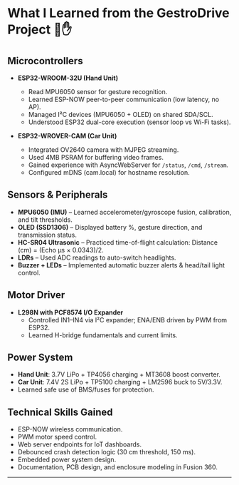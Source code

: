 # What I Learned from the GestroDrive Project 🚗✋

## Microcontrollers
- **ESP32-WROOM-32U (Hand Unit)**  
  - Read MPU6050 sensor for gesture recognition.  
  - Learned ESP-NOW peer-to-peer communication (low latency, no AP).  
  - Managed I²C devices (MPU6050 + OLED) on shared SDA/SCL.  
  - Understood ESP32 dual-core execution (sensor loop vs Wi-Fi tasks).  

- **ESP32-WROVER-CAM (Car Unit)**  
  - Integrated OV2640 camera with MJPEG streaming.  
  - Used 4MB PSRAM for buffering video frames.  
  - Gained experience with AsyncWebServer for `/status`, `/cmd`, `/stream`.  
  - Configured mDNS (cam.local) for hostname resolution.  

## Sensors & Peripherals
- **MPU6050 (IMU)** – Learned accelerometer/gyroscope fusion, calibration, and tilt thresholds.  
- **OLED (SSD1306)** – Displayed battery %, gesture direction, and transmission status.  
- **HC-SR04 Ultrasonic** – Practiced time-of-flight calculation: Distance (cm) = (Echo µs × 0.0343)/2.  
- **LDRs** – Used ADC readings to auto-switch headlights.  
- **Buzzer + LEDs** – Implemented automatic buzzer alerts & head/tail light control.  

## Motor Driver
- **L298N with PCF8574 I/O Expander**  
  - Controlled IN1–IN4 via I²C expander; ENA/ENB driven by PWM from ESP32.  
  - Learned H-bridge fundamentals and current limits.  

## Power System
- **Hand Unit**: 3.7V LiPo + TP4056 charging + MT3608 boost converter.  
- **Car Unit**: 7.4V 2S LiPo + TP5100 charging + LM2596 buck to 5V/3.3V.  
- Learned safe use of BMS/fuses for protection.  

## Technical Skills Gained
- ESP-NOW wireless communication.  
- PWM motor speed control.  
- Web server endpoints for IoT dashboards.  
- Debounced crash detection logic (30 cm threshold, 150 ms).  
- Embedded power system design.  
- Documentation, PCB design, and enclosure modeling in Fusion 360.  

---
